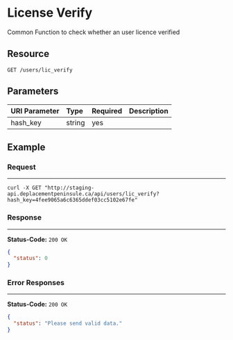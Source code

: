 # License Verify

Common Function to check whether an user licence verified

## Resource

```
GET /users/lic_verify
```

## Parameters

| URI Parameter | Type   | Required | Description |
|:--------------|:-------|:---------|:------------|
| hash_key      | string | yes      |             |


## Example


### Request
***

```curl
curl -X GET "http://staging-api.deplacementpeninsule.ca/api/users/lic_verify?hash_key=4fee9065a6c6365ddef03cc5102e67fe"
```

### Response
***

**Status-Code:** ```200 OK```

```json
{
  "status": 0
}
```


### Error Responses
***

**Status-Code:** ```200 OK```


```json
{
  "status": "Please send valid data."
}
```
